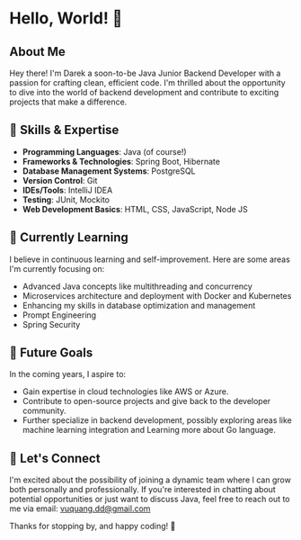 # Hello, World! 👋

## About Me

Hey there! I'm Darek a soon-to-be Java Junior Backend Developer with a passion for crafting clean, efficient code. I'm thrilled about the opportunity to dive into the world of backend development and contribute to exciting projects that make a difference.

## 🔧 Skills & Expertise

-   **Programming Languages**: Java (of course!)
-   **Frameworks & Technologies**: Spring Boot, Hibernate
-   **Database Management Systems**: PostgreSQL
-   **Version Control**: Git
-   **IDEs/Tools**: IntelliJ IDEA
-   **Testing**: JUnit, Mockito
-   **Web Development Basics**: HTML, CSS, JavaScript, Node JS

## 🌱 Currently Learning

I believe in continuous learning and self-improvement. Here are some areas I'm currently focusing on:

-   Advanced Java concepts like multithreading and concurrency
-   Microservices architecture and deployment with Docker and Kubernetes
-   Enhancing my skills in database optimization and management
- Prompt Engineering
- Spring Security

## 🚀 Future Goals

In the coming years, I aspire to:

-   Gain expertise in cloud technologies like AWS or Azure.
-   Contribute to open-source projects and give back to the developer community.
-   Further specialize in backend development, possibly exploring areas like machine learning integration and Learning more about Go language.

## 🤝 Let's Connect

I'm excited about the possibility of joining a dynamic team where I can grow both personally and professionally. If you're interested in chatting about potential opportunities or just want to discuss Java, feel free to reach out to me via 
email: vuquang.dd@gmail.com

Thanks for stopping by, and happy coding! 🚀
